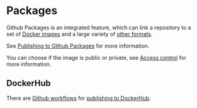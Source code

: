# Packages
Github Packages is an integrated feature, which can link a repository to a set of [Docker images](https://docs.docker.com/get-started/#what-is-a-container-image) and a large variety of [other formats](https://docs.github.com/en/packages/working-with-a-github-packages-registry). 

See [Publishing to Github Packages](https://docs.github.com/en/actions/publishing-packages/publishing-docker-images#publishing-images-to-github-packages) for more information.

You can choose if the image is public or private, see [Access control](https://docs.github.com/en/packages/learn-github-packages/configuring-a-packages-access-control-and-visibility) for more information.

## DockerHub
There are [Github workflows](https://scientificcomputing.github.io/gh-workflows.html#workflows) for [publishing to DockerHub](https://docs.github.com/en/actions/publishing-packages/publishing-docker-images#publishing-images-to-docker-hub).
